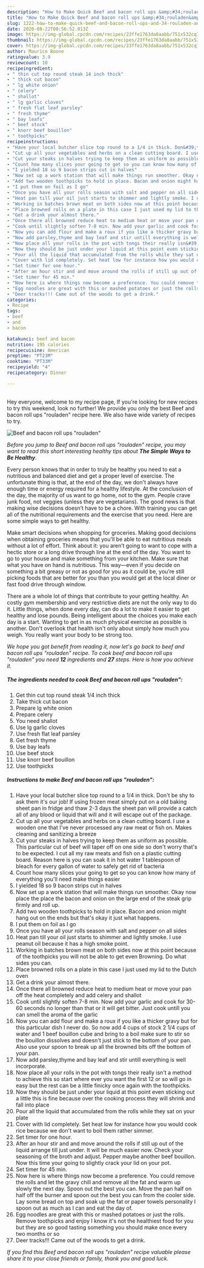 ```yaml
---
description: "How to Make Quick Beef and bacon roll ups &amp;#34;rouladen&amp;#34;"
title: "How to Make Quick Beef and bacon roll ups &amp;#34;rouladen&amp;#34;"
slug: 1222-how-to-make-quick-beef-and-bacon-roll-ups-and-34-rouladen-and-34
date: 2020-08-22T00:56:52.013Z
image: https://img-global.cpcdn.com/recipes/23ffe1763da8aabb/751x532cq70/beef-and-bacon-roll-ups-rouladen-recipe-main-photo.jpg
thumbnail: https://img-global.cpcdn.com/recipes/23ffe1763da8aabb/751x532cq70/beef-and-bacon-roll-ups-rouladen-recipe-main-photo.jpg
cover: https://img-global.cpcdn.com/recipes/23ffe1763da8aabb/751x532cq70/beef-and-bacon-roll-ups-rouladen-recipe-main-photo.jpg
author: Maurice Boone
ratingvalue: 3.9
reviewcount: 10
recipeingredient:
- " thin cut top round steak 14 inch thick"
- " thick cut bacon"
- " lg white onion"
- " celery"
- " shallot"
- " lg garlic cloves"
- " fresh flat leaf parsley"
- " fresh thyme"
- " bay leafs"
- " beef stock"
- " knorr beef bouillon"
- " toothpicks"
recipeinstructions:
- "Have your local butcher slice top round to a 1/4 in thick. Don&#39;t be shy to ask them it&#39;s our job! If using frozen meat simply put on a old baking sheet pan in fridge and thaw 2-3 days the sheet pan will provide a catch all of any blood or liquid that will and it will escape out of the package."
- "Cut up all your vegetables and herbs on a clean cutting board. I use a wooden one that I&#39;ve never processed any raw meat or fish on. Makes cleaning and sanitizing a breeze"
- "Cut your steaks in halves trying to keep them as uniform as possible. This particular cut of beef will taper off on one side so don&#39;t worry that&#39;s to be expected. I cut all my raw meats and fish on a plastic cutting board. Reason here is you can soak it in hot water 1 tablespoon of bleach for every gallon of water to safely get rid of bacteria"
- "Count how many slices your going to get so you can know how many of everything you&#39;ll need make things easier"
- "I yielded 18 so 9 bacon strips cut in halves"
- "Now set up a work station that will make things run smoother. Okay now place the place the bacon and onion on the large end of the steak grip firmly and roll up."
- "Add two wooden toothpicks to hold in place. Bacon and onion might hang out on the ends but that&#39;s okay it just what happens."
- "I put them on foil as I go"
- "Once you have all your rolls season with salt and pepper on all sides"
- "Heat pan till your oil just starts to shimmer and lightly smoke. I use peanut oil because it has a high smoke point."
- "Working in batches brown meat on both sides now at this point because of the toothpicks you will not be able to get even Browning. Do what sides you can."
- "Place browned rolls on a plate in this case I just used my lid to the Dutch oven"
- "Get a drink your almost there."
- "Once there all browned reduce heat to medium heat or move your pan off the heat completely and add celery and shallot"
- "Cook until slightly soften 7-8 min. Now add your garlic and cook for 30-60 seconds no longer than that or it will get bitter. Just cook untill you can smell the aroma of the garlic"
- "Now you can add flour and make a roux if you like a thicker gravy but for this particular dish I never do. So now add 4 cups of stock 2 1/4 cups of water and 1 beef bouillon cube and bring to a boil make sure to stir so the bouillon dissolves and doesn&#39;t just stick to the bottom of your pan. Also use your spoon to break up all the browned bits off the bottom of your pan."
- "Now add parsley,thyme and bay leaf and stir untill everything is well incorporate."
- "Now place all your rolls in the pot with tongs their really isn&#39;t a method to achieve this so start where ever you want the first 12 or so will go in easy but the rest can be a little finicky once again with the toothpicks."
- "Now they should be just under your liquid at this point even sticking out a little this is fine because over the cooking process they will shrink and fall into place"
- "Pour all the liquid that accumulated from the rolls while they sat on your plate"
- "Cover with lid completely. Set heat low for instance how you would cook rice because we don&#39;t want to boil them rather simmer."
- "Set timer for one hour."
- "After an hour stir and and move around the rolls if still up out of the liquid arrange till just under. It will be much easier now. Check your seasoning of the broth and adjust. Pepper maybe another beef bouillon. Now this time your going to slightly crack your lid on your pot."
- "Set timer for 45 min."
- "Now here is where things now become a preference. You could remove the rolls and let the gravy chill and remove all the fat and warm up slowly the next day. Spoon out the best you can. Move the pan half on half off the burner and spoon out the best you can from the cooler side. Lay some bread on top and soak up the fat or paper towels personality I spoon out as much as I can and eat the day of."
- "Egg noodles are great with this or mashed potatoes or just the rolls. Remove toothpicks and enjoy I know it&#39;s not the healthiest food for you but they are so good tasting something you should make once every two months or so"
- "Deer tracks!!! Came out of the woods to get a drink."
categories:
- Recipe
tags:
- beef
- and
- bacon

katakunci: beef and bacon 
nutrition: 195 calories
recipecuisine: American
preptime: "PT23M"
cooktime: "PT33M"
recipeyield: "4"
recipecategory: Dinner

---
```

<br>
Hey everyone, welcome to my recipe page, If you're looking for new recipes to try this weekend, look no further! We provide you only the best Beef and bacon roll ups &#34;rouladen&#34; recipe here. We also have wide variety of recipes to try.
<br>


![Beef and bacon roll ups &#34;rouladen&#34;](https://img-global.cpcdn.com/recipes/23ffe1763da8aabb/751x532cq70/beef-and-bacon-roll-ups-rouladen-recipe-main-photo.jpg)

<i>Before you jump to Beef and bacon roll ups &#34;rouladen&#34; recipe, you may want to read this short interesting healthy tips about <strong>The Simple Ways to Be Healthy</strong>.</i>

Every person knows that in order to truly be healthy you need to eat a nutritious and balanced diet and get a proper level of exercise. The unfortunate thing is that, at the end of the day, we don't always have enough time or energy required for a healthy lifestyle. At the conclusion of the day, the majority of us want to go home, not to the gym. People crave junk food, not veggies (unless they are vegetarians). The good news is that making wise decisions doesn’t have to be a chore. With training you can get all of the nutritional requirements and the exercise that you need. Here are some simple ways to get healthy.

Make smart decisions when shopping for groceries. Making good decisions when obtaining groceries means that you'll be able to eat nutritious meals without a lot of effort. Think about it: you aren’t going to want to cope with a hectic store or a long drive through line at the end of the day. You want to go to your house and make something from your kitchen. Make sure that what you have on hand is nutritious. This way—even if you decide on something a bit greasy or not as good for you as it could be, you’re still picking foods that are better for you than you would get at the local diner or fast food drive through window.

There are a whole lot of things that contribute to your getting healthy. An costly gym membership and very restrictive diets are not the only way to do it. Little things, when done every day, can do a lot to make it easier to get healthy and lose pounds. Being intelligent about the choices you make each day is a start. Wanting to get in as much physical exercise as possible is another. Don't overlook that health isn't only about simply how much you weigh. You really want your body to be strong too. 


<i>We hope you got benefit from reading it, now let's go back to beef and bacon roll ups &#34;rouladen&#34; recipe. To cook beef and bacon roll ups &#34;rouladen&#34; you need <strong>12</strong> ingredients and <strong>27</strong> steps. Here is how you achieve it.
</i>

##### The ingredients needed to cook Beef and bacon roll ups &#34;rouladen&#34;:

1. Get  thin cut top round steak 1/4 inch thick
1. Take  thick cut bacon
1. Prepare  lg white onion
1. Prepare  celery
1. You need  shallot
1. Use  lg garlic cloves
1. Use  fresh flat leaf parsley
1. Get  fresh thyme
1. Use  bay leafs
1. Use  beef stock
1. Use  knorr beef bouillon
1. Use  toothpicks


##### Instructions to make Beef and bacon roll ups &#34;rouladen&#34;:

1. Have your local butcher slice top round to a 1/4 in thick. Don&#39;t be shy to ask them it&#39;s our job! If using frozen meat simply put on a old baking sheet pan in fridge and thaw 2-3 days the sheet pan will provide a catch all of any blood or liquid that will and it will escape out of the package.
1. Cut up all your vegetables and herbs on a clean cutting board. I use a wooden one that I&#39;ve never processed any raw meat or fish on. Makes cleaning and sanitizing a breeze
1. Cut your steaks in halves trying to keep them as uniform as possible. This particular cut of beef will taper off on one side so don&#39;t worry that&#39;s to be expected. I cut all my raw meats and fish on a plastic cutting board. Reason here is you can soak it in hot water 1 tablespoon of bleach for every gallon of water to safely get rid of bacteria
1. Count how many slices your going to get so you can know how many of everything you&#39;ll need make things easier
1. I yielded 18 so 9 bacon strips cut in halves
1. Now set up a work station that will make things run smoother. Okay now place the place the bacon and onion on the large end of the steak grip firmly and roll up.
1. Add two wooden toothpicks to hold in place. Bacon and onion might hang out on the ends but that&#39;s okay it just what happens.
1. I put them on foil as I go
1. Once you have all your rolls season with salt and pepper on all sides
1. Heat pan till your oil just starts to shimmer and lightly smoke. I use peanut oil because it has a high smoke point.
1. Working in batches brown meat on both sides now at this point because of the toothpicks you will not be able to get even Browning. Do what sides you can.
1. Place browned rolls on a plate in this case I just used my lid to the Dutch oven
1. Get a drink your almost there.
1. Once there all browned reduce heat to medium heat or move your pan off the heat completely and add celery and shallot
1. Cook until slightly soften 7-8 min. Now add your garlic and cook for 30-60 seconds no longer than that or it will get bitter. Just cook untill you can smell the aroma of the garlic
1. Now you can add flour and make a roux if you like a thicker gravy but for this particular dish I never do. So now add 4 cups of stock 2 1/4 cups of water and 1 beef bouillon cube and bring to a boil make sure to stir so the bouillon dissolves and doesn&#39;t just stick to the bottom of your pan. Also use your spoon to break up all the browned bits off the bottom of your pan.
1. Now add parsley,thyme and bay leaf and stir untill everything is well incorporate.
1. Now place all your rolls in the pot with tongs their really isn&#39;t a method to achieve this so start where ever you want the first 12 or so will go in easy but the rest can be a little finicky once again with the toothpicks.
1. Now they should be just under your liquid at this point even sticking out a little this is fine because over the cooking process they will shrink and fall into place
1. Pour all the liquid that accumulated from the rolls while they sat on your plate
1. Cover with lid completely. Set heat low for instance how you would cook rice because we don&#39;t want to boil them rather simmer.
1. Set timer for one hour.
1. After an hour stir and and move around the rolls if still up out of the liquid arrange till just under. It will be much easier now. Check your seasoning of the broth and adjust. Pepper maybe another beef bouillon. Now this time your going to slightly crack your lid on your pot.
1. Set timer for 45 min.
1. Now here is where things now become a preference. You could remove the rolls and let the gravy chill and remove all the fat and warm up slowly the next day. Spoon out the best you can. Move the pan half on half off the burner and spoon out the best you can from the cooler side. Lay some bread on top and soak up the fat or paper towels personality I spoon out as much as I can and eat the day of.
1. Egg noodles are great with this or mashed potatoes or just the rolls. Remove toothpicks and enjoy I know it&#39;s not the healthiest food for you but they are so good tasting something you should make once every two months or so
1. Deer tracks!!! Came out of the woods to get a drink.


<i>If you find this Beef and bacon roll ups &#34;rouladen&#34; recipe valuable please share it to your close friends or family, thank you and good luck.</i>

